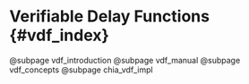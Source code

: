 # Verifiable Delay Functions {#vdf_index}

@subpage vdf_introduction @subpage vdf_manual @subpage vdf_concepts @subpage chia_vdf_impl